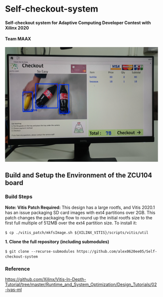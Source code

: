 # **Self-checkout-system**
#### Self-checkout system for Adaptive Computing Developer Contest with Xilinx 2020 

#### Team MAAX

<p align="center">
  <img src="github_images/IMG20201125172027.jpg" >
</p>

## Build and Setup the Environment of the ZCU104 board 

### Build Steps

**Note: Vitis Patch Required:** This design has a large rootfs, and Vitis 2020.1 has an issue packaging SD card images with ext4 partitions over 2GB. This patch changes the packaging flow to round up the initial rootfs size to the first full multiple of 512MB over the ext4 partition size. To install it:

`$ cp ./vitis_patch/mkfsImage.sh ${XILINX_VITIS}/scripts/vitis/util`

**1. Clone the full repository (including submodules)**

``$ git clone --recurse-submodules https://github.com/alex0620ee05/Self-checkout-system``



### Reference

<https://github.com/Xilinx/Vitis-In-Depth-Tutorial/tree/master/Runtime_and_System_Optimization/Design_Tutorials/02-ivas-ml>
